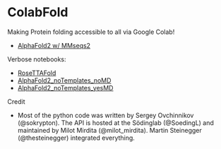 # ColabFold
Making Protein folding accessible to all via Google Colab!
- [AlphaFold2 w/ MMseqs2](https://colab.research.google.com/github/sokrypton/ColabFold/blob/main/AlphaFold2.ipynb)

Verbose notebooks:
- [RoseTTAFold](https://colab.research.google.com/github/sokrypton/ColabFold/blob/main/RoseTTAFold.ipynb)
- [AlphaFold2_noTemplates_noMD](https://colab.research.google.com/github/sokrypton/ColabFold/blob/main/verbose/alphafold_noTemplates_noMD.ipynb)
- [AlphaFold2_noTemplates_yesMD](https://colab.research.google.com/github/sokrypton/ColabFold/blob/main/verbose/alphafold_noTemplates_yesMD.ipynb)

Credit
- Most of the python code was written by Sergey Ovchinnikov (@sokrypton). The API is hosted at the Södinglab (@SoedingL) and maintained by Milot Mirdita (@milot_mirdita). Martin Steinegger (@thesteinegger) integrated everything.
